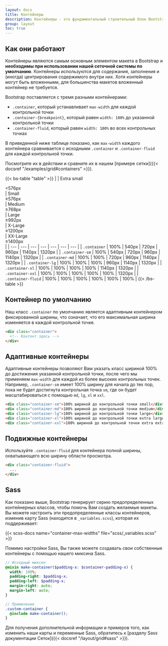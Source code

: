 ```yaml
---
layout: docs
title: Контейнеры
description: Контейнеры - это фундаментальный строительный блок Bootstrap, который содержит, дополняет и выравнивает Ваш контент в пределах данного устройства или области просмотра.
group: layout
toc: true
---
```


## Как они работают

Контейнеры являются самым основным элементом макета в Bootstrap и **необходимы при использовании нашей сеточной системы по умолчанию**. Контейнеры используются для содержания, заполнения и (иногда) центрирования содержимого внутри них. Хотя контейнеры *могут* быть вложенными, для большинства макетов вложенный контейнер не требуется.

Bootstrap поставляется с тремя разными контейнерами:

- `.container`, который устанавливает `max-width` для каждой контрольной точки
- `.container-{breakpoint}`, который равен `width: 100%` до указанной контрольной точки
- `.container-fluid`, который равен `width: 100%` во всех контрольных точках

В приведенной ниже таблице показано, как `max-width` каждого контейнера сравнивается с исходными `.container` и `.container-fluid` для каждой контрольной точки.

Посмотрите их в действии и сравните их в нашем [примере сетки]({{< docsref "/examples/grid#containers" >}}).

{{< bs-table "table" >}}
|  | Extra small<div class="fw-normal">&lt;576px</div> | Small<div class="fw-normal">&ge;576px</div> | Medium<div class="fw-normal">&ge;768px</div> | Large<div class="fw-normal">&ge;992px</div> | X-Large<div class="fw-normal">&ge;1200px</div> | XX-Large<div class="fw-normal">&ge;1400px</div> |
| --- | --- | --- | --- | --- | --- | --- |
| `.container` | <span class="text-body-secondary">100%</span> | 540px | 720px | 960px | 1140px | 1320px |
| `.container-sm` | <span class="text-body-secondary">100%</span> | 540px | 720px | 960px | 1140px | 1320px |
| `.container-md` | <span class="text-body-secondary">100%</span> | <span class="text-body-secondary">100%</span> | 720px | 960px | 1140px | 1320px |
| `.container-lg` | <span class="text-body-secondary">100%</span> | <span class="text-body-secondary">100%</span> | <span class="text-body-secondary">100%</span> | 960px | 1140px | 1320px |
| `.container-xl` | <span class="text-body-secondary">100%</span> | <span class="text-body-secondary">100%</span> | <span class="text-body-secondary">100%</span> | <span class="text-body-secondary">100%</span> | 1140px | 1320px |
| `.container-xxl` | <span class="text-body-secondary">100%</span> | <span class="text-body-secondary">100%</span> | <span class="text-body-secondary">100%</span> | <span class="text-body-secondary">100%</span> | <span class="text-body-secondary">100%</span> | 1320px |
| `.container-fluid` | <span class="text-body-secondary">100%</span> | <span class="text-body-secondary">100%</span> | <span class="text-body-secondary">100%</span> | <span class="text-body-secondary">100%</span> | <span class="text-body-secondary">100%</span> | <span class="text-body-secondary">100%</span> |
{{< /bs-table >}}

## Контейнер по умолчанию

Наш класс `.container` по умолчанию является адаптивным контейнером фиксированной ширины, что означает, что его максимальная ширина изменяется в каждой контрольной точке.

```html
<div class="container">
  <!-- Контент здесь -->
</div>
```

## Адаптивные контейнеры

Адаптивные контейнеры позволяют Вам указать класс шириной 100% до достижения указанной контрольной точки, после чего мы применяем `max-width` для каждой из более высоких контрольных точек. Например, `.container-sm` имеет 100% ширину для начала до тех пор, пока не будет достигнута контрольная точка `sm`,  где он будет масштабироваться с помощью `md`, `lg`, `xl` и `xxl`.

```html
<div class="container-sm">100% шириной до контрольной точки small</div>
<div class="container-md">100% шириной до контрольной точки medium</div>
<div class="container-lg">100% шириной до контрольной точки large</div>
<div class="container-xl">100% шириной до контрольной точки extra large</div>
<div class="container-xxl">100% шириной до контрольной точки extra extra large</div>
```

## Подвижные контейнеры

Используйте `.container-fluid` для контейнера полной ширины, охватывающего всю ширину области просмотра.

```html
<div class="container-fluid">
  ...
</div>
```

## Sass

Как показано выше, Bootstrap генерирует серию предопределенных контейнерных классов, чтобы помочь Вам создать желаемые макеты. Вы можете настроить эти предопределенные классы контейнеров, изменив карту Sass (находится в `_variables.scss`), которая их поддерживает:

{{< scss-docs name="container-max-widths" file="scss/_variables.scss" >}}

Помимо настройки Sass, Вы также можете создавать свои собственные контейнеры с помощью нашего миксина Sass.

```scss
// Исходный миксин
@mixin make-container($padding-x: $container-padding-x) {
  width: 100%;
  padding-right: $padding-x;
  padding-left: $padding-x;
  margin-right: auto;
  margin-left: auto;
}

// Применение
.custom-container {
  @include make-container();
}
```

Для получения дополнительной информации и примеров того, как изменить наши карты и переменные Sass, обратитесь к [разделу Sass документации Сеток]({{< docsref "/layout/grid#sass" >}}).
